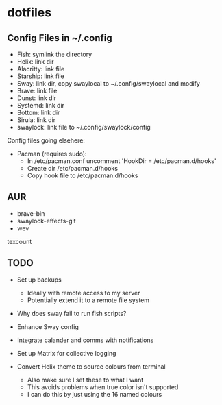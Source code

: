 # dotfiles


## Config Files in ~/.config

* Fish: symlink the directory
* Helix: link dir
* Alacritty: link file
* Starship: link file
* Sway: link dir, copy swaylocal to ~/.config/swaylocal and modify
* Brave: link file
* Dunst: link dir
* Systemd: link dir
* Bottom: link dir
* Sirula: link dir
* swaylock: link file to ~/.config/swaylock/config

Config files going elsehere:

* Pacman (requires sudo):
  * In /etc/pacman.conf uncomment 'HookDir = /etc/pacman.d/hooks'
  * Create dir /etc/pacman.d/hooks
  * Copy hook file to /etc/pacman.d/hooks

## AUR

* brave-bin
* swaylock-effects-git
* wev

texcount

## TODO

* Set up backups
  * Ideally with remote access to my server
  * Potentially extend it to a remote file system
* Why does sway fail to run fish scripts?
* Enhance Sway config
* Integrate calander and comms with notifications
* Set up Matrix for collective logging

* Convert Helix theme to source colours from terminal
  * Also make sure I set these to what I want
  * This avoids problems when true color isn't supported
  * I can do this by just using the 16 named colours
